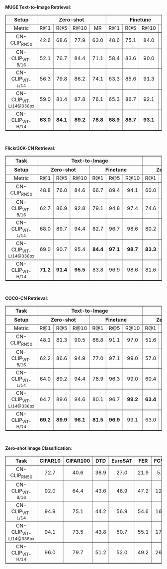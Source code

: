 **MUGE Text-to-Image Retrieval**:
<table border="1" width="100%">
    <tr align="center">
        <th>Setup</th><th colspan="4">Zero-shot</th><th colspan="4">Finetune</th>
    </tr>
    <tr align="center">
        <td>Metric</td><td>R@1</td><td>R@5</td><td>R@10</td><td>MR</td><td>R@1</td><td>R@5</td><td>R@10</td><td>MR</td>
    </tr>
	<tr align="center">
        <td width="120%">CN-CLIP<sub>RN50</sub></td><td>42.6</td><td>68.6</td><td>77.9</td><td>63.0</td><td>48.6</td><td>75.1</td><td>84.0</td><td>69.2</td>
    </tr>  
	<tr align="center">
        <td width="120%">CN-CLIP<sub>ViT-B/16</sub></td><td>52.1</td><td>76.7</td><td>84.4</td><td>71.1</td><td>58.4</td><td>83.6</td><td>90.0</td><td>77.4</td>
    </tr>
	<tr align="center">
        <td width="120%">CN-CLIP<sub>ViT-L/14</sub></td><td>56.3</td><td>79.8</td><td>86.2</td><td>74.1</td><td>63.3</td><td>85.6</td><td>91.3</td><td>80.1</td>
    </tr>  
	<tr align="center">
        <td width="120%">CN-CLIP<sub>ViT-L/14@336px</sub></td><td>59.0</td><td>81.4</td><td>87.8</td><td>76.1</td><td>65.3</td><td>86.7</td><td>92.1</td><td>81.3</td>
    </tr>    
	<tr align="center">
        <td width="120%">CN-CLIP<sub>ViT-H/14</sub></td><td><b>63.0</b></td><td><b>84.1</b></td><td><b>89.2</b></td><td><b>78.8</b></td><td><b>68.9</b></td><td><b>88.7</b></td><td><b>93.1</b></td><td><b>83.6</b></td>
    </tr>    
</table>
<br>

**Flickr30K-CN Retrieval**:
<table border="1" width="120%">
	<tr align="center">
        <th>Task</th><th colspan="6">Text-to-Image</th><th colspan="6">Image-to-Text</th>
    </tr>
    <tr align="center">
        <th>Setup</th><th colspan="3">Zero-shot</th><th colspan="3">Finetune</th><th colspan="3">Zero-shot</th><th colspan="3">Finetune</th>
    </tr>
    <tr align="center">
        <td>Metric</td><td>R@1</td><td>R@5</td><td>R@10</td><td>R@1</td><td>R@5</td><td>R@10</td><td>R@1</td><td>R@5</td><td>R@10</td><td>R@1</td><td>R@5</td><td>R@10</td>
    </tr>
	<tr align="center">
        <td width="120%">CN-CLIP<sub>RN50</sub></td><td>48.8</td><td>76.0</td><td>84.6</td><td>66.7</td><td>89.4</td><td>94.1</td><td>60.0</td><td>85.9</td><td>92.0</td><td>84.2</td><td>96.7</td><td>98.0</td>
    </tr>  
	<tr align="center">
        <td width="120%">CN-CLIP<sub>ViT-B/16</sub></td><td>62.7</td><td>86.9</td><td>92.8</td><td>79.1</td><td>94.8</td><td>97.4</td><td>74.6</td><td>93.5</td><td>97.1</td><td>93.5</td><td>99.0</td><td>99.5</td>
    </tr>  
	<tr align="center">
        <td width="120%">CN-CLIP<sub>ViT-L/14</sub></td><td>68.0</td><td>89.7</td><td>94.4</td><td>82.7</td><td>96.7</td><td>98.6</td><td>80.2</td><td>96.6</td><td>98.2</td><td>96.1</td><td>99.5</td><td>99.9</td>
    </tr>
	<tr align="center">
        <td width="120%">CN-CLIP<sub>ViT-L/14@336px</sub></td><td>69.0</td><td>90.7</td><td>95.4</td><td><b>84.4</b></td><td><b>97.1</b></td><td><b>98.7</b></td><td><b>83.3</b></td><td>97.2</td><td>98.5</td><td><b>96.6</b></td><td><b>99.8</b></td><td><b>100.0</b></td>
    </tr>
	<tr align="center">
        <td width="120%">CN-CLIP<sub>ViT-H/14</sub></td><td><b>71.2</b></td><td><b>91.4</b></td><td><b>95.5</b></td><td>83.8</td><td>96.9</td><td>98.6</td><td>81.6</td><td><b>97.5</b></td><td><b>98.8</b></td><td>95.3</td><td>99.7</td><td><b>100.0</b></td>
    </tr>  
</table>
<br>

**COCO-CN Retrieval**:
<table border="1" width="120%">
	<tr align="center">
        <th>Task</th><th colspan="6">Text-to-Image</th><th colspan="6">Image-to-Text</th>
    </tr>
    <tr align="center">
        <th>Setup</th><th colspan="3">Zero-shot</th><th colspan="3">Finetune</th><th colspan="3">Zero-shot</th><th colspan="3">Finetune</th>
    </tr>
    <tr align="center">
        <td>Metric</td><td>R@1</td><td>R@5</td><td>R@10</td><td>R@1</td><td>R@5</td><td>R@10</td><td>R@1</td><td>R@5</td><td>R@10</td><td>R@1</td><td>R@5</td><td>R@10</td>
    </tr>
	<tr align="center">
        <td width="120%">CN-CLIP<sub>RN50</sub></td><td>48.1</td><td>81.3</td><td>90.5</td><td>66.8</td><td>91.1</td><td>97.0</td><td>51.6</td><td>81.2</td><td>90.5</td><td>68.4</td><td>93.3</td><td>97.8</td>
    </tr>  
	<tr align="center">
        <td width="120%">CN-CLIP<sub>ViT-B/16</sub></td><td>62.2</td><td>86.6</td><td>94.9</td><td>77.0</td><td>97.1</td><td>99.0</td><td>57.0</td><td>84.1</td><td>93.6</td><td>77.4</td><td>96.2</td><td>98.9</td>
    </tr>  
	<tr align="center">
        <td width="120%">CN-CLIP<sub>ViT-L/14</sub></td><td>64.0</td><td>89.2</td><td>94.4</td><td>78.9</td><td>96.3</td><td>99.0</td><td>60.4</td><td>84.2</td><td>92.9</td><td>80.2</td><td>96.7</td><td>99.2</td>
    </tr>
	<tr align="center">
        <td width="120%">CN-CLIP<sub>ViT-L/14@336px</sub></td><td>64.7</td><td>89.6</td><td>94.6</td><td>80.1</td><td>96.7</td><td><b>99.2</b></td><td><b>63.4</b></td><td><b>87.2</b></td><td><b>94.4</b></td><td>81.2</td><td>97.2</td><td>99.1</td>
    </tr>
	<tr align="center">
        <td width="120%">CN-CLIP<sub>ViT-H/14</sub></td><td><b>69.2</b></td><td><b>89.9</b></td><td><b>96.1</b></td><td><b>81.5</b></td><td><b>96.9</b></td><td>99.1</td><td>63.0</td><td>86.6</td><td>92.9</td><td><b>83.5</b></td><td><b>97.3</b></td><td><b>99.2</b></td>
    </tr>  
</table>
<br>

**Zero-shot Image Classification**:
<table border="1" width="150%">
	<tr align="center">
        <th>Task</th><th>CIFAR10</th><th>CIFAR100</th><th>DTD</th><th>EuroSAT</th><th>FER</th><th>FGVC</th><th>KITTI</th><th>MNIST</th><th>PC</th><th>VOC</th>
    </tr>
	<tr align="center">
        <td width="150%">CN-CLIP<sub>RN50</sub></td><td>72.7</td><td>40.6</td><td>36.9</td><td>27.0</td><td>21.9</td><td>5.4</td><td>30.2</td><td>50.2 </td><td>47.7</td><td>82.1</td>
    </tr>
    	<tr align="center">
        <td width="150%">CN-CLIP<sub>ViT-B/16</sub></td><td>92.0</td><td>64.4</td><td>43.6</td><td>46.9</td><td>47.2</td><td>12.8</td><td>33.5</td><td>67.6 </td><td>54.0</td><td>83.3</td>
    </tr>
	<tr align="center">
        <td width="150%">CN-CLIP<sub>ViT-L/14</sub></td><td>94.9</td><td>75.1</td><td>44.2</td><td>56.9</td><td>54.6</td><td>16.0</td><td>49.9</td><td>69.8 </td><td>63.5</td><td>84.5</td>
    </tr>
    	<tr align="center">
        <td width="150%">CN-CLIP<sub>ViT-L/14@336px</sub></td><td>94.1</td><td>73.5</td><td>43.8</td><td>50.7</td><td>55.1</td><td>17.1</td><td>49.8</td><td>65.0</td><td>62.9</td><td>84.9</td>
    </tr>
    	<tr align="center">
        <td width="150%">CN-CLIP<sub>ViT-H/14</sub></td><td>96.0</td><td>79.7</td><td>51.2</td><td>52.0</td><td>49.2</td><td>26.2</td><td>39.1</td><td>79.4</td><td>52.4</td><td>84.9</td>
    </tr>
</table>
<br><br>

